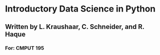 # Introductory Data Science in Python

## Written by L. Kraushaar, C. Schneider, and R. Haque

### For: CMPUT 195